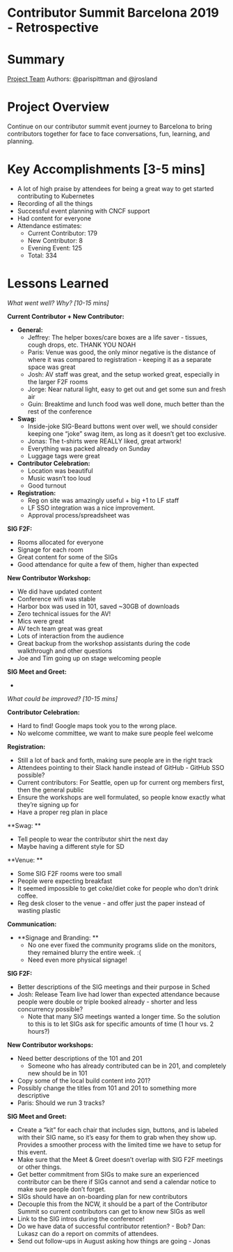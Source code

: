 # Contributor Summit Barcelona 2019 - Retrospective</p>

# Summary

[Project Team](https://github.com/kubernetes/community/tree/master/events/2019/05-contributor-summit)
Authors: @parispittman and @jrosland

# Project Overview

Continue on our contributor summit event journey to Barcelona to bring contributors together for face to face conversations, fun, learning, and planning. 

# Key Accomplishments [3-5 mins]

*   A lot of high praise by attendees for being a great way to get started contributing to Kubernetes
*   Recording of all the things
*   Successful event planning with CNCF support
*   Had content for everyone
*   Attendance estimates:
    *   Current Contributor: 179
    *   New Contributor: 8
    *   Evening Event: 125
    *   Total: 334

# Lessons Learned 

_What went well?  Why? [10-15 mins]_

**Current Contributor + New Contributor:**

*   **General:**
    *   Jeffrey: The helper boxes/care boxes are a life saver - tissues, cough drops, etc. THANK YOU NOAH
    *   Paris: Venue was good, the only minor negative is the distance of where it was compared to registration - keeping it as a separate space was great
    *   Josh: AV staff was great, and the setup worked great, especially in the larger F2F rooms
    *   Jorge: Near natural light, easy to get out and get some sun and fresh air
    *   Guin: Breaktime and lunch food was well done, much better than the rest of the conference
*   **Swag:**
    *   Inside-joke SIG-Beard buttons went over well, we should consider keeping one “joke” swag item, as long as it doesn’t get too exclusive. 
    *   Jonas: The t-shirts were REALLY liked, great artwork!
    *   Everything was packed already on Sunday
    *   Luggage tags were great
*   **Contributor Celebration:**
    *   Location was beautiful
    *   Music wasn’t too loud
    *   Good turnout
*   **Registration:**
    *   Reg on site was amazingly useful + big +1 to LF staff
    *   LF SSO integration was a nice improvement.
    *   Approval process/spreadsheet was 

**SIG F2F:**



*   Rooms allocated for everyone
*   Signage for each room
*   Great content for some of the SIGs
*   Good attendance for quite a few of them, higher than expected

**New Contributor Workshop:**



*   We did have updated content
*   Conference wifi was stable
*   Harbor box was used in 101, saved ~30GB of downloads
*   Zero technical issues for the AV!
*   Mics were great
*   AV tech team great was great
*   Lots of interaction from the audience
*   Great backup from the workshop assistants during the code walkthrough and other questions
*   Joe and Tim going up on stage welcoming people

**SIG Meet and Greet:**



*   

_What could be improved? [10-15 mins]_

**Contributor Celebration:**



*   Hard to find! Google maps took you to the wrong place.
*   No welcome committee, we want to make sure people feel welcome

**Registration:**



*   Still a lot of back and forth, making sure people are in the right track
*   Attendees pointing to their Slack handle instead of GitHub - GitHub SSO possible?
*   Current contributors: For Seattle, open up for current org members first, then the general public
*   Ensure the workshops are well formulated, so people know exactly what they’re signing up for
*   Have a proper reg plan in place

**Swag: **



*   Tell people to wear the contributor shirt the next day
*   Maybe having a different style for SD

**Venue:	**



*   Some SIG F2F rooms were too small
*   People were expecting breakfast
*   It seemed impossible to get coke/diet coke for people who don’t drink coffee. 
*   Reg desk closer to the venue - and offer just the paper instead of wasting plastic

**Communication:**



*   **Signage and Branding: **
    *   No one ever fixed the community programs slide on the monitors, they remained blurry the entire week. :(
    *   Need even more physical signage!

**SIG F2F:**



*   Better descriptions of the SIG meetings and their purpose in Sched
*   Josh: Release Team live had lower than expected attendance because people were double or triple booked already - shorter and less concurrency possible?
    *   Note that many SIG meetings wanted a longer time.  So the solution to this is to let SIGs ask for specific amounts of time (1 hour vs. 2 hours?)

**New Contributor workshops:**



*   Need better descriptions of the 101 and 201
    *   Someone who has already contributed can be in 201, and completely new should be in 101
*   Copy some of the local build content into 201?
*   Possibly change the titles from 101 and 201 to something more descriptive
*   Paris: Should we run 3 tracks?

**SIG Meet and Greet:**



*   Create a “kit” for each chair that includes sign, buttons, and is labeled with their SIG name, so it’s easy for them to grab when they show up.  Provides a smoother process with the limited time we have to setup for this event.
*   Make sure that the Meet & Greet doesn’t overlap with SIG F2F meetings or other things.
*   Get better commitment from SIGs to make sure an experienced contributor can be there if SIGs cannot and send a calendar notice to make sure people don’t forget.
*   SIGs should have an on-boarding plan for new contributors
*   Decouple this from the NCW, it should be a part of the Contributor Summit so current contributors can get to know new SIGs as well
*   Link to the SIG intros during the conference!
*   Do we have data of successful contributor retention? - Bob? Dan: Lukasz can do a report on commits of attendees.
*   Send out follow-ups in August asking how things are going - Jonas